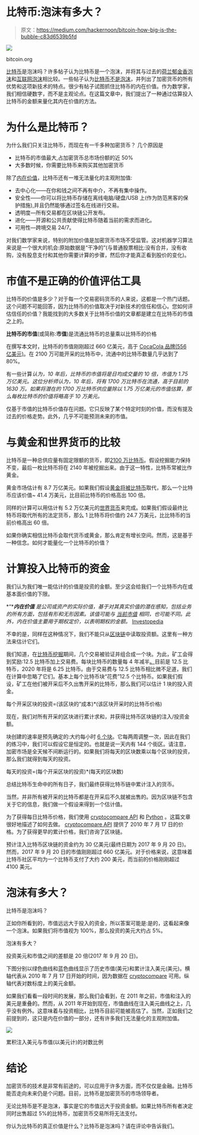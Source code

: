 # 比特币:泡沫有多大？

> 原文：<https://medium.com/hackernoon/bitcoin-how-big-is-the-bubble-c83d6539b5fd>

![](img/eb8f729c895abbec64f7dc758acdcd0e.png)

bitcoin.org

[比特币](http://www.bitcoin.org)是泡沫吗？许多帖子认为比特币是一个泡沫，并将其与过去的[荷兰郁金香泡沫](https://www.cnbc.com/2017/07/20/bitcoin-bubble-dwarfs-tulip-mania-from-400-years-ago-elliott-wave.html)和[互联网泡沫](http://www.marketwatch.com/story/heres-how-bitcoin-is-dwarfing-housing-and-dot-com-bubbles-2017-08-30)相比较。一些帖子认为[比特币不是泡沫](https://news.bitcoin.com/is-bitcoin-a-bubble-no-but-things-could-get-wild/)，并列出了加密货币的所有优势和这项新技术的特点。很少有帖子试图抓住比特币的内在价值。作为数学家，我们相信硬数字，而不是主观论点。在这篇文章中，我们提出了一种通过估算投入比特币的金额来量化其内在价值的方法。

# 为什么是比特币？

为什么我们只关注比特币，而现在有一千多种加密货币？
几个原因是

*   比特币的市值最大,占加密货币总市场份额的近 50%
*   大多数时候，你需要比特币来购买其他加密货币

除了[内在价值](http://www.investopedia.com/terms/i/intrinsicvalue.asp)，比特币还有一堆无法量化的主观附加值:

*   去中心化——在你和钱之间不再有中介，不再有集中操作。
*   安全性——你可以将比特币存储在离线电脑/硬盘/USB 上(作为防范黑客的保护措施),并且仍然能够通过签名在线进行交易。
*   透明度—所有交易都在区块链公开发布。
*   进化——开源和公共贡献使得比特币随着当前的需求而进化。
*   可用性—跨境交易 24/7。

对我们数学家来说，特别的附加价值是加密货币市场不受监管。这对机器学习算法来说是一个很大的机会:原始数据是“干净的”(与普通股票相比:没有合并，没有收购，没有股息支付和其他你需要计算的步骤，然后你才能真正看到股价的变化)。

# 市值不是正确的价值评估工具

比特币的价值是多少？对于每一个交易密码货币的人来说，这都是一个热门话题。这个问题不可能回答，因为比特币的价值取决于对新技术的信任和信心。您如何评估信任的价值？我能找到的大多数关于比特币价值的文章都是建立在比特币的市值之上的。

**比特币的市值**(或简称:**市值**)是流通比特币的总量乘以比特币的价格

在撰写本文时，比特币的市值刚刚超过 660 亿美元，高于 [CocaCola 品牌(556 亿美元)](https://www.forbes.com/powerful-brands/list/)。在 2100 万可能开采的比特币中，流通中的比特币数量几乎达到了 80%。

有一些计算*认为，10 年后，比特币的市值将是日均成交量的 10 倍，市值为 1.75 万亿美元。这位分析师认为，10 年后，将有 1700 万比特币在流通，高于目前的 1630 万。如果将潜在的 1700 万比特币供应量除以 1.75 万亿美元的市值估算，那么每枚比特币的价值将略高于 10 万美元。*

仅基于市值的比特币价值存在问题。它只反映了某个特定时刻的价值，而没有提及过去的价格走势。此外，几乎不可能预测未来的市值。

# 与黄金和世界货币的比较

比特币是一种总供应量有固定限额的货币，即[2100 万比特币](https://en.bitcoin.it/wiki/Controlled_supply)。假设挖掘能力保持不变，最后一枚比特币将在 2140 年被挖掘出来。由于这一特性，比特币常被比作黄金。

黄金市场估计有 8.7 万亿美元。如果我们假设[黄金将被比特币](https://howmuch.net/articles/worlds-money-in-perspective)取代，那么一个比特币应该价值~ 41.4 万美元，比目前比特币的价格高出 100 倍。

同样的计算可以用估计有 5.2 万亿美元的[世界货币](https://howmuch.net/articles/worlds-money-in-perspective)来完成。如果我们假设最终比特币将取代所有的法定货币，那么 1 比特币将价值约 24.7 万美元，比比特币的当前价格高出 60 倍。

如果你确实相信比特币会取代货币或黄金，那么肯定有增长空间。然而，这是基于一种信念。如何才能量化一个比特币的价值？

# 计算投入比特币的资金

我们认为我们唯一能估计的价值是投资的金额。至少这会给我们一个比特币内在或基本面价值的下限。

*“****内在价值*** *是公司或资产的实际价值，基于对其真实价值的潜在感知，包括业务的所有方面，包括有形和无形因素。该值可能与* [*当前市值*](http://www.investopedia.com/terms/c/cmv.asp) *相同，也可能不同。此外，内在价值主要用于期权定价，以表明期权的金额。* [Investopedia](http://www.investopedia.com/terms/i/intrinsicvalue.asp#ixzz4tuFG9ssA)

不幸的是，同样在这种情况下，我们不能只从[区块链](http://www.investopedia.com/terms/b/blockchain.asp)中读取投资额。这里有一种方法来估计它们。

我们知道，在[比特币挖掘](https://en.bitcoin.it/wiki/Mining)期间，几个交易被验证并组合成一个块。为此，矿工会得到奖励:12.5 比特币加上交易费。每块比特币的数量每 4 年减半[。](https://en.bitcoin.it/wiki/Controlled_supply)目前是 12.5 比特币，2020 年将是 6.25 比特币。由于交易费与 12.5 比特币相比微不足道，我们在计算中忽略了它们。基本上每个比特币块“花费”12.5 个比特币。如果我们假设，矿工在他们被开采后不久出售开采的比特币，那么我们可以估计 1 块的投入资金。

每个开采区块的投资=(该区块的“成本)*(该区块开采时的比特币价格)

现在，我们对所有开采的区块进行累计求和，并获得比特币区块链的注入/投资金额。

块创建的速率是预先确定的:大约每小时 [6 个块](https://en.bitcoin.it/wiki/Block)。它每两周调整一次，因此在我们的练习中，我们可以假设它是恒定的。也就是说一天内有 144 个街区。请注意，加密市场是全天候不间断运行的。如果我们将每天的区块数乘以每个区块的投资，那么我们就得到每天的投资。

每天的投资=(每个开采区块的投资)*(每天的区块数)

总结比特币生命中的所有日子，我们最终获得比特币链中累计注入的货币。

当然，并非所有被开采的比特币都是在开采后不久就被出售的。因为区块链不包含关于它的信息，我们做一个假设来得到一个估计值。

为了获得每日比特币价格，我们使用 [cryptocompare API](https://www.cryptocompare.com/api/) 和 [Python](https://www.python.org) 。这篇文章很好地描述了如何去做。 [cryptocompare API](https://www.cryptocompare.com/api/) 提供了 2010 年 7 月 17 日的价格。为了获得更早的累计价格，我们咨询了区块链。

预计注入比特币区块链的资金约为 30 亿美元(最终日期为 2017 年 9 月 20 日)。然而，2017 年 9 月 20 日的市值刚刚超过 660 亿美元。对于价格来说，这意味着比特币社区平均为一个比特币支付了大约 200 美元，而当前的价格刚刚超过 4100 美元。

# 泡沫有多大？

比特币是泡沫吗？

正如你所看到的，市值远远大于投入的资金，所以答案可能是:是的，这看起来像一个泡沫。如果我们将市值视为 100%，那么投资的美元大约占 5%。

泡沫有多大？

投资美元和市值之间的差额是 20 倍(2017 年 9 月 20 日)。

下图分别以绿色曲线和蓝色曲线显示了历史市值(美元)和累计注入美元(美元)。横轴代表从 2010 年 7 月 17 日开始的时间，因为数据在 [cryptocompare](https://www.cryptocompare.com/) 可用。纵轴代表对数标度上的美元金额。

如果我们看看一段时间的发展，那么我们会看到，在 2011 年之前，市值和注入的美元是重叠的。然而，从 2011 年开始到现在，市值曲线在注入美元曲线之上，几乎没有例外。这意味着与投资相比，比特币目前可能被高估了。当然，正如我们之前提到的，这只是内在价值的一部分，还有许多我们无法量化的主观附加值。

![](img/c2ab9ca072c4e0a7266ac8735f371ec2.png)

累积注入美元与市值(以美元计)的对数比例

# 结论

加密货币的技术是非常有前途的，可以应用于许多方面，而不仅仅是金融。比特币能否走向未来仍是个问题。目前，比特币是加密货币的市场领导者。

无论比特币是不是泡沫，事实是它的市值远大于投资金额。如果比特币所有者决定同时出售超过 5%的比特币，加密货币交易所将无法支付。

你认为比特币的真正价值是什么？比特币是泡沫吗？请在评论中告诉我们。